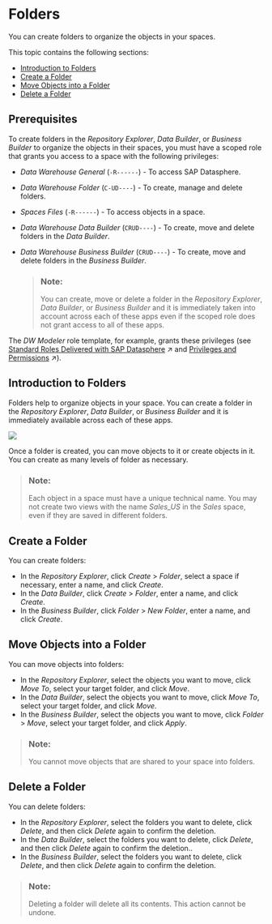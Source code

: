 <!-- loiobbedad63821443518fcd8fe56f7d26f7 -->

# Folders

You can create folders to organize the objects in your spaces.

This topic contains the following sections:

-   [Introduction to Folders](folders-bbedad6.md#loiobbedad63821443518fcd8fe56f7d26f7__section_intro)
-   [Create a Folder](folders-bbedad6.md#loiobbedad63821443518fcd8fe56f7d26f7__section_create)
-   [Move Objects into a Folder](folders-bbedad6.md#loiobbedad63821443518fcd8fe56f7d26f7__section_move)
-   [Delete a Folder](folders-bbedad6.md#loiobbedad63821443518fcd8fe56f7d26f7__section_delete)



<a name="loiobbedad63821443518fcd8fe56f7d26f7__section_tdy_tjz_wgc"/>

## Prerequisites

To create folders in the *Repository Explorer*, *Data Builder*, or *Business Builder* to organize the objects in their spaces, you must have a scoped role that grants you access to a space with the following privileges:

-   *Data Warehouse General* \(`-R------`\) - To access SAP Datasphere.
-   *Data Warehouse Folder* \(`C-UD----`\) - To create, manage and delete folders.
-   *Spaces Files* \(`-R------`\) - To access objects in a space.
-   *Data Warehouse Data Builder* \(`CRUD----`\) - To create, move and delete folders in the *Data Builder*.
-   *Data Warehouse Business Builder* \(`CRUD----`\) - To create, move and delete folders in the *Business Builder*.

    > ### Note:  
    > You can create, move or delete a folder in the *Repository Explorer*, *Data Builder*, or *Business Builder* and it is immediately taken into account across each of these apps even if the scoped role does not grant access to all of these apps.


The *DW Modeler* role template, for example, grants these privileges \(see [Standard Roles Delivered with SAP Datasphere](https://help.sap.com/viewer/935116dd7c324355803d4b85809cec97/DEV_CURRENT/en-US/a50a51d80d5746c9b805a2aacbb7e4ee.html "SAP Datasphere is delivered with several standard roles. A standard role includes a predefined set of privileges and permissions.") :arrow_upper_right: and [Privileges and Permissions](https://help.sap.com/viewer/935116dd7c324355803d4b85809cec97/DEV_CURRENT/en-US/d7350c6823a14733a7a5727bad8371aa.html "A privilege represents a task or an area in SAP Datasphere and can be assigned to a specific role. The actions that can be performed in the area are determined by the permissions assigned to a privilege.") :arrow_upper_right:\).



<a name="loiobbedad63821443518fcd8fe56f7d26f7__section_intro"/>

## Introduction to Folders

Folders help to organize objects in your space. You can create a folder in the *Repository Explorer*, *Data Builder*, or *Business Builder* and it is immediately available across each of these apps.

![](images/Folders_Example_a96c940.png)

Once a folder is created, you can move objects to it or create objects in it. You can create as many levels of folder as necessary.

> ### Note:  
> Each object in a space must have a unique technical name. You may not create two views with the name *Sales\_US* in the *Sales* space, even if they are saved in different folders.



<a name="loiobbedad63821443518fcd8fe56f7d26f7__section_create"/>

## Create a Folder

You can create folders:

-   In the *Repository Explorer*, click *Create* \> *Folder*, select a space if necessary, enter a name, and click *Create*.
-   In the *Data Builder*, click *Create* \> *Folder*, enter a name, and click *Create*.
-   In the *Business Builder*, click *Folder* \> *New Folder*, enter a name, and click *Create*.



<a name="loiobbedad63821443518fcd8fe56f7d26f7__section_move"/>

## Move Objects into a Folder

You can move objects into folders:

-   In the *Repository Explorer*, select the objects you want to move, click *Move To*, select your target folder, and click *Move*.
-   In the *Data Builder*, select the objects you want to move, click *Move To*, select your target folder, and click *Move*.
-   In the *Business Builder*, select the objects you want to move, click *Folder* \> *Move*, select your target folder, and click *Apply*.

> ### Note:  
> You cannot move objects that are shared to your space into folders.



<a name="loiobbedad63821443518fcd8fe56f7d26f7__section_delete"/>

## Delete a Folder

You can delete folders:

-   In the *Repository Explorer*, select the folders you want to delete, click *Delete*, and then click *Delete* again to confirm the deletion.
-   In the *Data Builder*, select the folders you want to delete, click *Delete*, and then click *Delete* again to confirm the deletion..
-   In the *Business Builder*, select the folders you want to delete, click *Delete*, and then click *Delete* again to confirm the deletion.

> ### Note:  
> Deleting a folder will delete all its contents. This action cannot be undone.

